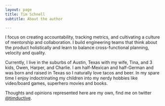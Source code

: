 ```yaml
---
layout: page
title: Tim Schnell
subtitle: About the author

---
```

I focus on creating accountability, tracking metrics, and cultivating a culture of mentorship and collaboration. I build engineering teams that think about the product holistically and learn to balance cross-functional planning, velocity and quality.

Currently, I live in the suburbs of Austin, Texas with my wife, Tina, and 3 kids, Owen, Harper, and Charlie. I am half-Mexican and half-German and was born and raised in Texas so I naturally love tacos and beer. In my spare time I enjoy indoctrinating my children into my nerdy hobbies like video/board games, superhero movies and books.

Thoughts and opinions represented here are my own, find me on twitter [@timductive](https://twitter.com/timductive).